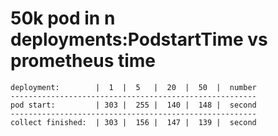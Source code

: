 # 50k pod in n deployments:PodstartTime vs prometheus time
```
deployment:        |  1  |  5   |  20  |  50  |  number
-------------------------------------------------------
pod start:         | 303 |  255 |  140 |  148 |  second
-------------------------------------------------------
collect finished:  | 303 |  156 |  147 |  139 |  second
```

